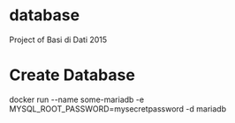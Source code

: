 # database
Project of Basi di Dati 2015


Create Database
=========

docker run --name some-mariadb -e MYSQL_ROOT_PASSWORD=mysecretpassword -d mariadb
